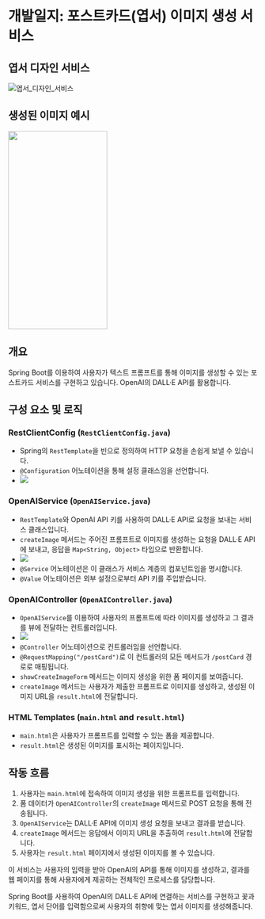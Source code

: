 # 개발일지: 포스트카드(엽서) 이미지 생성 서비스

## 엽서 디자인 서비스

![엽서_디자인_서비스](https://github.com/donggyunhuh/TeamProject_Flower/blob/main/%ED%94%84%EB%A1%9C%EC%A0%9D%ED%8A%B8%20%EC%82%AC%EC%A7%84/%EB%A9%94%EC%9D%B8%ED%8E%98%EC%9D%B4%EC%A7%80/%EC%97%BD%EC%84%9C%20%EC%A0%9C%EC%9E%91%20%EA%B8%B0%EB%8A%A5%20%EC%98%88%EC%8B%9C.gif?raw=true)

## 생성된 이미지 예시
<img src="" width="200" height="400">

## 개요

Spring Boot를 이용하여 사용자가 텍스트 프롬프트를 통해 이미지를 생성할 수 있는 포스트카드 서비스를 구현하고 있습니다. OpenAI의 DALL·E API를 활용합니다.

## 구성 요소 및 로직

### RestClientConfig (`RestClientConfig.java`)
- Spring의 `RestTemplate`을 빈으로 정의하여 HTTP 요청을 손쉽게 보낼 수 있습니다.
- `@Configuration` 어노테이션을 통해 설정 클래스임을 선언합니다.
- <img src="https://github.com/donggyunhuh/TeamProject_Flower/blob/main/%ED%94%84%EB%A1%9C%EC%A0%9D%ED%8A%B8%20%EC%82%AC%EC%A7%84/%EC%97%BD%EC%84%9C%EC%A0%9C%EC%9E%91%EA%B8%B0%EB%8A%A5/RestClientConfig.png?raw=true">

### OpenAIService (`OpenAIService.java`)
- `RestTemplate`와 OpenAI API 키를 사용하여 DALL·E API로 요청을 보내는 서비스 클래스입니다.
- `createImage` 메서드는 주어진 프롬프트로 이미지를 생성하는 요청을 DALL·E API에 보내고, 응답을 `Map<String, Object>` 타입으로 반환합니다.
- <img src="https://github.com/donggyunhuh/TeamProject_Flower/blob/main/%ED%94%84%EB%A1%9C%EC%A0%9D%ED%8A%B8%20%EC%82%AC%EC%A7%84/%EC%97%BD%EC%84%9C%EC%A0%9C%EC%9E%91%EA%B8%B0%EB%8A%A5/createImage.png?raw=true">
- `@Service` 어노테이션은 이 클래스가 서비스 계층의 컴포넌트임을 명시합니다.
- `@Value` 어노테이션은 외부 설정으로부터 API 키를 주입받습니다.

### OpenAIController (`OpenAIController.java`)
- `OpenAIService`를 이용하여 사용자의 프롬프트에 따라 이미지를 생성하고 그 결과를 뷰에 전달하는 컨트롤러입니다.
- <img src="https://github.com/donggyunhuh/TeamProject_Flower/blob/main/%ED%94%84%EB%A1%9C%EC%A0%9D%ED%8A%B8%20%EC%82%AC%EC%A7%84/%EC%97%BD%EC%84%9C%EC%A0%9C%EC%9E%91%EA%B8%B0%EB%8A%A5/openAIController.png?raw=true">
- `@Controller` 어노테이션으로 컨트롤러임을 선언합니다.
- `@RequestMapping("/postCard")`로 이 컨트롤러의 모든 메서드가 `/postCard` 경로로 매핑됩니다.
- `showCreateImageForm` 메서드는 이미지 생성을 위한 폼 페이지를 보여줍니다.
- `createImage` 메서드는 사용자가 제출한 프롬프트로 이미지를 생성하고, 생성된 이미지 URL을 `result.html`에 전달합니다.

### HTML Templates (`main.html` and `result.html`)
- `main.html`은 사용자가 프롬프트를 입력할 수 있는 폼을 제공합니다.
- `result.html`은 생성된 이미지를 표시하는 페이지입니다.

## 작동 흐름

1. 사용자는 `main.html`에 접속하여 이미지 생성을 위한 프롬프트를 입력합니다.
2. 폼 데이터가 `OpenAIController`의 `createImage` 메서드로 POST 요청을 통해 전송됩니다.
3. `OpenAIService`는 DALL·E API에 이미지 생성 요청을 보내고 결과를 받습니다.
4. `createImage` 메서드는 응답에서 이미지 URL을 추출하여 `result.html`에 전달합니다.
5. 사용자는 `result.html` 페이지에서 생성된 이미지를 볼 수 있습니다.

이 서비스는 사용자의 입력을 받아 OpenAI의 API를 통해 이미지를 생성하고, 결과를 웹 페이지를 통해 사용자에게 제공하는 전체적인 프로세스를 담당합니다.

Spring Boot를 사용하여 OpenAI의 DALL·E API에 연결하는 서비스를 구현하고 꽃과 키워드, 엽서 단어를 입력함으로써 사용자의 취향에 맞는 엽서 이미지를 생성해줍니다.